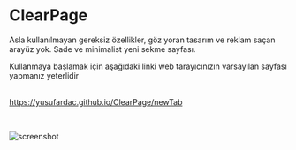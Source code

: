 # ClearPage

Asla kullanılmayan gereksiz özellikler, göz yoran tasarım ve reklam saçan arayüz yok.
Sade ve minimalist yeni sekme sayfası.<br>

Kullanmaya başlamak için aşağıdaki linki web tarayıcınızın varsayılan sayfası yapmanız yeterlidir<br><br>

https://yusufardac.github.io/ClearPage/newTab

<br>

![screenshot](https://github.com/user-attachments/assets/43f9ddf7-3421-4c34-b920-f13e2f01c991)

